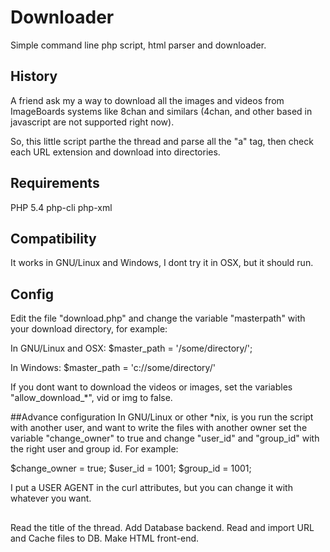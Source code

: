 # Downloader 
Simple command line php script, html parser and downloader.

## History
A friend ask my a way to download all the images and videos from ImageBoards systems like 8chan and similars (4chan, and other based in javascript are not supported right now).

So, this little script parthe the thread and parse all the "a" tag, then check each URL extension and download into directories.

## Requirements
PHP 5.4
php-cli
php-xml

## Compatibility
It works in GNU/Linux and Windows, I dont try it in OSX, but it should run.

## Config
Edit the file "download.php" and change the variable "masterpath" with your download directory, for example:

In GNU/Linux and OSX:
$master_path  = '/some/directory/';

In Windows:
$master_path  = 'c://some/directory/'

If you dont want to download the videos or images, set the variables "allow_download_*", vid or img to false.

##Advance configuration
In GNU/Linux or other *nix, is you run the script with another user, and want to write the files with another owner set the variable "change_owner" to true and change "user_id" and "group_id" with the right user and group id. For example:

$change_owner	= true;
$user_id	= 1001;
$group_id	= 1001;

I put a USER AGENT in the curl attributes, but you can change it with whatever you want.

##
Read the title of the thread.
Add Database backend.
Read and import URL and Cache files to DB.
Make HTML front-end.
